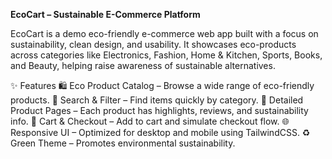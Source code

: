 **EcoCart – Sustainable E-Commerce Platform**

EcoCart is a demo eco-friendly e-commerce web app built with a focus on sustainability, clean design, and usability.
It showcases eco-products across categories like Electronics, Fashion, Home & Kitchen, Sports, Books, and Beauty, helping raise awareness of sustainable alternatives.

✨ Features
🛍️ Eco Product Catalog – Browse a wide range of eco-friendly products.
🔎 Search & Filter – Find items quickly by category.
📖 Detailed Product Pages – Each product has highlights, reviews, and sustainability info.
🛒 Cart & Checkout – Add to cart and simulate checkout flow.
🌐 Responsive UI – Optimized for desktop and mobile using TailwindCSS.
♻️ Green Theme – Promotes environmental sustainability.
